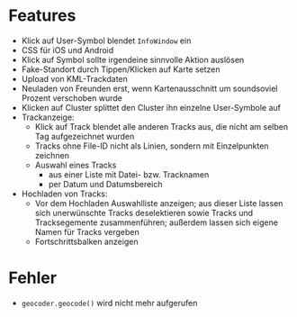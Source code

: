 Features
========
 
 * Klick auf User-Symbol blendet `InfoWindow` ein
 * CSS für iOS und Android
 * Klick auf Symbol sollte irgendeine sinnvolle Aktion auslösen
 * Fake-Standort durch Tippen/Klicken auf Karte setzen
 * Upload von KML-Trackdaten
 * Neuladen von Freunden erst, wenn Kartenausschnitt um soundsoviel Prozent verschoben wurde
 * Klicken auf Cluster splittet den Cluster ihn einzelne User-Symbole auf
 * Trackanzeige:
   - Klick auf Track blendet alle anderen Tracks aus, die nicht am selben Tag aufgezeichnet wurden
   - Tracks ohne File-ID nicht als Linien, sondern mit Einzelpunkten zeichnen
   - Auswahl eines Tracks
     * aus einer Liste mit Datei- bzw. Tracknamen
     * per Datum und Datumsbereich
 * Hochladen von Tracks:
   - Vor dem Hochladen Auswahlliste anzeigen; aus dieser Liste lassen sich unerwünschte Tracks deselektieren sowie Tracks und Tracksegemente zusammenführen; außerdem lassen sich eigene Namen für Tracks vergeben
   - Fortschrittsbalken anzeigen

Fehler
======

 * `geocoder.geocode()` wird nicht mehr aufgerufen